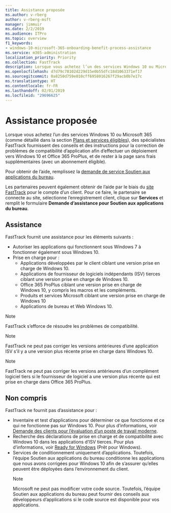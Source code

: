```yaml
---
title: Assistance proposée
ms.author: v-rberg
author: v-rberg-msft
manager: jimmuir
ms.date: 2/2/2019
ms.audience: ITPro
ms.topic: overview
f1_keywords:
- windows-10-microsoft-365-onboarding-benefit-process-assistance
ms.service: m365-administration
localization_priority: Priority
ms.collection: FastTrack
description: Lorsque vous achetez l’un des services Windows 10 ou Microsoft 365, des spécialistes FastTrack fournissent des conseils et des instructions pour la correction de problèmes afin d’effectuer un déploiement vers Windows 10 et Office 365 ProPlus et de rester à la page sans frais supplémentaires (avec un abonnement éligible).
ms.openlocfilehash: d7d79c78102d229d15e0b55dfc18d1063371ef17
ms.sourcegitcommit: 0a8250d759e010cff6958016267f29acb0b7e17c
ms.translationtype: HT
ms.contentlocale: fr-FR
ms.lasthandoff: 02/01/2019
ms.locfileid: "29696625"
---
```

# <a name="assistance-offered"></a>Assistance proposée  

Lorsque vous achetez l’un des services Windows 10 ou Microsoft 365 (comme détaillé dans la section [Plans et services éligibles](M365-eligible-services-and-plans.md)), des spécialistes FastTrack fournissent des conseils et des instructions pour la correction de problèmes de compatibilité d’application afin d’effectuer un déploiement vers Windows 10 et Office 365 ProPlus, et de rester à la page sans frais supplémentaires (avec un abonnement éligible).

Pour obtenir de l’aide, remplissez la [demande de service Soutien aux applications du bureau](https://go.microsoft.com/fwlink/?linkid=2022721).

Les partenaires peuvent également obtenir de l’aide par le biais du [site FastTrack](https://go.microsoft.com/fwlink/?linkid=780698) pour le compte d’un client. Pour ce faire, le partenaire se connecte au site, sélectionne l’enregistrement client, clique sur **Services** et remplit le formulaire **Demande d’assistance pour Soutien aux applications du bureau**.

## <a name="assistance"></a>Assistance

FastTrack fournit une assistance pour les éléments suivants :
- Autoriser les applications qui fonctionnent sous Windows 7 à fonctionner également sous Windows 10.
- Prise en charge pour :
    - Applications développées par le client ciblant une version prise en charge de Windows 10.
    - Applications de fournisseur de logiciels indépendants (ISV) tierces ciblant une version prise en charge de Windows 10.
    - Office 365 ProPlus ciblant une version prise en charge de Windows 10, y compris les macros et les compléments.
    - Produits et services Microsoft ciblant une version prise en charge de Windows 10
    - Applications de bureau et Web Windows 10.
> [!NOTE]
> FastTrack s’efforce de résoudre les problèmes de compatibilité. 

> [!NOTE]
> FastTrack ne peut pas corriger les versions antérieures d’une application ISV s’il y a une version plus récente prise en charge dans Windows 10.

> [!NOTE]
> FastTrack ne peut pas corriger les versions antérieures d’un complément logiciel tiers si le fournisseur de logiciel a une version plus récente qui est prise en charge dans Office 365 ProPlus.

## <a name="out-of-scope"></a>Non compris

FastTrack ne fournit pas d’assistance pour :
- Inventaire et test d’applications pour déterminer ce que fonctionne et ce qui ne fonctionne pas sur Windows 10. Pour plus d’informations, voir [Demande des clients pour l’évaluation d’un poste de travail moderne](https://go.microsoft.com/fwlink/?linkid=2053818).
- Recherche des déclarations de prise en charge et de compatibilité avec Windows 10 dans les applications d’ISV tierces. Pour plus d’informations, voir [Ready for Windows](https://go.microsoft.com/fwlink/?linkid=2054580) (Prêt pour Windows).
- Services de conditionnement uniquement d’applications. Toutefois, l’équipe Soutien aux applications du bureau conditionne les applications que nous avons corrigées pour Windows 10 afin de s’assurer qu’elles peuvent être déployées dans l’environnement du client.
    > [!NOTE]
    > Microsoft ne peut pas modificer votre code source. Toutefois, l’équipe Soutien aux applications du bureau peut fournir des conseils aux développeurs d’applications si le code source est disponible pour vos applications.


